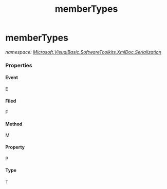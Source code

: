 ﻿---
title: memberTypes
---

# memberTypes
_namespace: [Microsoft.VisualBasic.SoftwareToolkits.XmlDoc.Serialization](N-Microsoft.VisualBasic.SoftwareToolkits.XmlDoc.Serialization.html)_






### Properties

#### Event
E
#### Filed
F
#### Method
M
#### Property
P
#### Type
T
